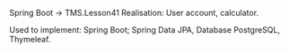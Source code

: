 Spring Boot -> TMS.Lesson41
Realisation:
User account, calculator.

Used to implement:
Spring Boot; Spring Data JPA, Database PostgreSQL, Thymeleaf.
